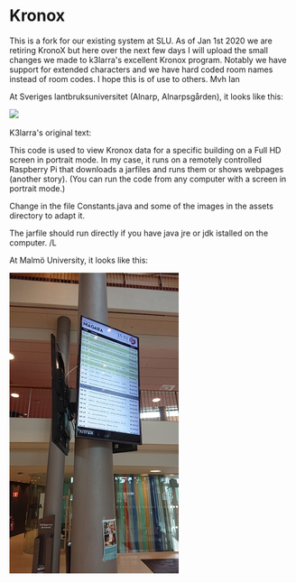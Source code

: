 # Kronox

This is a fork for our existing system at SLU. As of Jan 1st 2020 we are retiring KronoX but here over the next few days I will upload the small changes we made to k3larra's excellent Kronox program. Notably we have support for extended characters and we have hard coded room names instead of room codes. I hope this is of use to others. Mvh Ian

At Sveriges lantbruksuniversitet (Alnarp, Alnarpsgården), it looks like this:

![](KronoxScreen/KronoxSLU.jpg)

K3larra's original text:

This code is used to view Kronox data for a specific building on a Full HD screen in portrait mode.
In my case, it runs on a remotely controlled Raspberry Pi that downloads a jarfiles and runs them or shows webpages (another story). 
(You can run the code from any computer with a screen in portrait mode.)

Change in the file Constants.java and some of the images in the assets directory to adapt it.

The jarfile should run directly if you have java jre or jdk istalled on the computer.
/L

At Malmö University, it looks like this:

![](KronoxScreen/Kronox.jpg)
